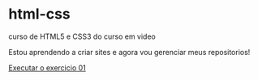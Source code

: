 # html-css
curso de HTML5 e CSS3 do curso em video 

Estou aprendendo a criar sites e agora vou gerenciar meus repositorios!

<a href= "https://akileslima.github.io/html-css/exercios/ex01/index.html">Executar o exercicio 01 </a>